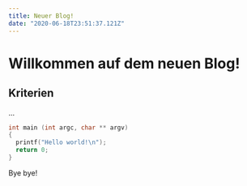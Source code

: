 ```yaml
---
title: Neuer Blog!
date: "2020-06-18T23:51:37.121Z"
---
```


# Willkommen auf dem neuen Blog!

## Kriterien

...

```c
int main (int argc, char ** argv)
{
  printf("Hello world!\n");
  return 0;
}
```

Bye bye!
